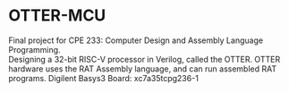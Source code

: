 # OTTER-MCU
Final project for CPE 233: Computer Design and Assembly Language Programming.  
Designing a 32-bit RISC-V processor in Verilog, called the OTTER.
OTTER hardware uses the RAT Assembly language, and can run assembled RAT programs.
Digilent Basys3 Board: xc7a35tcpg236-1
